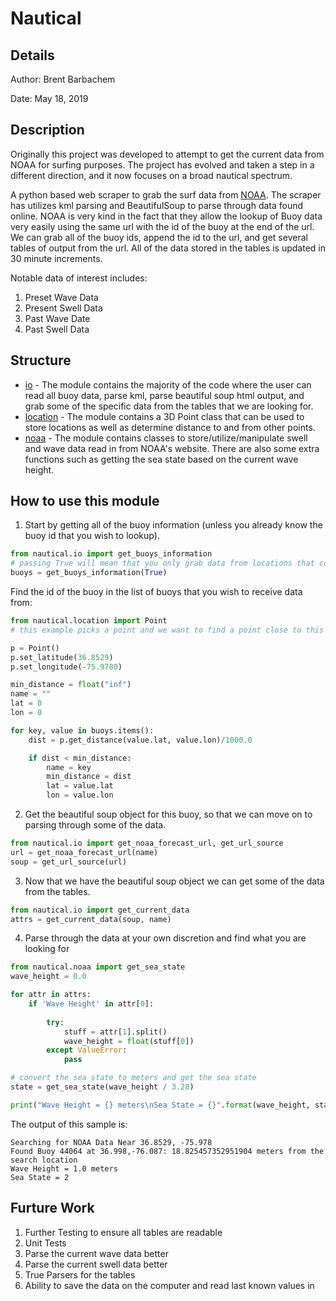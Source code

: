 # Nautical

## Details
Author: Brent Barbachem

Date: May 18, 2019

## Description

Originally this project was developed to attempt to get the current data from NOAA for surfing purposes. The project has 
evolved and taken a step in a different direction, and it now focuses on a broad nautical spectrum.

A python based web scraper to grab the surf data from [NOAA](https://www.ndbc.noaa.gov/). The scraper has utilizes kml parsing
and BeautifulSoup to parse through data found online. NOAA is very kind in the fact that they allow the lookup of Buoy
data very easily using the same url with the id of the buoy at the end of the url. We can grab all of the buoy ids, append
the id to the url, and get several tables of output from the url. All of the data stored in the tables is updated in 30 minute
increments.

Notable data of interest includes:
1. Preset Wave Data
2. Present Swell Data
3. Past Wave Date
4. Past Swell Data

## Structure

- [io](./io) - The module contains the majority of the code where the user can read all buoy data, parse kml, parse beautiful soup 
html output, and grab some of the specific data from the tables that we are looking for.
- [location](./location) - The module contains a 3D Point class that can be used to store locations as well as determine distance
to and from other points.
- [noaa](./noaa) - The module contains classes to store/utilize/manipulate swell and wave data read in from NOAA's website. 
There are also some extra functions such as getting the sea state based on the current wave height.

## How to use this module

1. Start by getting all of the buoy information (unless you already know the buoy id that you wish to lookup).

```python
from nautical.io import get_buoys_information
# passing True will mean that you only grab data from locations that contain wave data
buoys = get_buoys_information(True)
```

Find the id of the buoy in the list of buoys that you wish to receive data from:

```python
from nautical.location import Point
# this example picks a point and we want to find a point close to this one and use its data.

p = Point()
p.set_latitude(36.8529)
p.set_longitude(-75.9780)

min_distance = float("inf")
name = ""
lat = 0
lon = 0

for key, value in buoys.items():
    dist = p.get_distance(value.lat, value.lon)/1000.0

    if dist < min_distance:
        name = key
        min_distance = dist
        lat = value.lat
        lon = value.lon
```

2. Get the beautiful soup object for this buoy, so that we can move on to parsing through some of the data.

```python
from nautical.io import get_noaa_forecast_url, get_url_source
url = get_noaa_forecast_url(name)
soup = get_url_source(url)
```

3. Now that we have the beautiful soup object we can get some of the data from the tables.

```python
from nautical.io import get_current_data
attrs = get_current_data(soup, name)
```
4. Parse through the data at your own discretion and find what you are looking for

```python
from nautical.noaa import get_sea_state
wave_height = 0.0

for attr in attrs:
    if 'Wave Height' in attr[0]:
        
        try:
            stuff = attr[1].split()
            wave_height = float(stuff[0])
        except ValueError:
            pass

# convert the sea state to meters and get the sea state
state = get_sea_state(wave_height / 3.28)

print("Wave Height = {} meters\nSea State = {}".format(wave_height, state))
```

The output of this sample is:
```text
Searching for NOAA Data Near 36.8529, -75.978
Found Buoy 44064 at 36.998,-76.087: 18.825457352951904 meters from the search location
Wave Height = 1.0 meters
Sea State = 2
```

## Furture Work
1. Further Testing to ensure all tables are readable
2. Unit Tests
3. Parse the current wave data better
4. Parse the current swell data better
5. True Parsers for the tables
6. Ability to save the data on the computer and read last known values in
